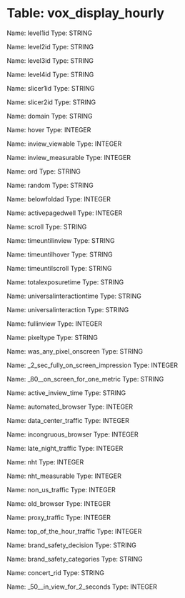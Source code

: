Table: vox_display_hourly
=========================

Name: level1id
Type: STRING

Name: level2id
Type: STRING

Name: level3id
Type: STRING

Name: level4id
Type: STRING

Name: slicer1id
Type: STRING

Name: slicer2id
Type: STRING

Name: domain
Type: STRING

Name: hover
Type: INTEGER

Name: inview_viewable
Type: INTEGER

Name: inview_measurable
Type: INTEGER

Name: ord
Type: STRING

Name: random
Type: STRING

Name: belowfoldad
Type: INTEGER

Name: activepagedwell
Type: INTEGER

Name: scroll
Type: STRING

Name: timeuntilinview
Type: STRING

Name: timeuntilhover
Type: STRING

Name: timeuntilscroll
Type: STRING

Name: totalexposuretime
Type: STRING

Name: universalinteractiontime
Type: STRING

Name: universalinteraction
Type: STRING

Name: fullinview
Type: INTEGER

Name: pixeltype
Type: STRING

Name: was_any_pixel_onscreen
Type: STRING

Name: _2_sec_fully_on_screen_impression
Type: INTEGER

Name: _80__on_screen_for_one_metric
Type: STRING

Name: active_inview_time
Type: STRING

Name: automated_browser
Type: INTEGER

Name: data_center_traffic
Type: INTEGER

Name: incongruous_browser
Type: INTEGER

Name: late_night_traffic
Type: INTEGER

Name: nht
Type: INTEGER

Name: nht_measurable
Type: INTEGER

Name: non_us_traffic
Type: INTEGER

Name: old_browser
Type: INTEGER

Name: proxy_traffic
Type: INTEGER

Name: top_of_the_hour_traffic
Type: INTEGER

Name: brand_safety_decision
Type: STRING

Name: brand_safety_categories
Type: STRING

Name: concert_rid
Type: STRING

Name: _50__in_view_for_2_seconds
Type: INTEGER

